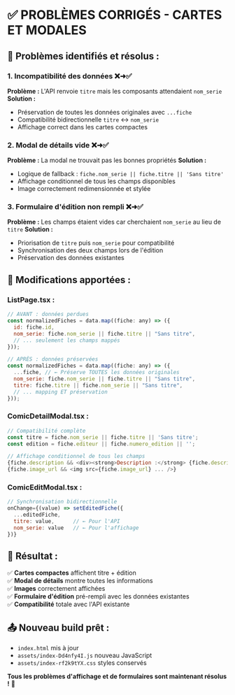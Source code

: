 # ✅ **PROBLÈMES CORRIGÉS - CARTES ET MODALES**

## 🐛 **Problèmes identifiés et résolus :**

### **1. Incompatibilité des données** ❌➜✅
**Problème :** L'API renvoie `titre` mais les composants attendaient `nom_serie`
**Solution :** 
- Préservation de toutes les données originales avec `...fiche`
- Compatibilité bidirectionnelle `titre` ↔ `nom_serie`
- Affichage correct dans les cartes compactes

### **2. Modal de détails vide** ❌➜✅
**Problème :** La modal ne trouvait pas les bonnes propriétés
**Solution :**
- Logique de fallback : `fiche.nom_serie || fiche.titre || 'Sans titre'`
- Affichage conditionnel de tous les champs disponibles
- Image correctement redimensionnée et stylée

### **3. Formulaire d'édition non rempli** ❌➜✅
**Problème :** Les champs étaient vides car cherchaient `nom_serie` au lieu de `titre`
**Solution :**
- Priorisation de `titre` puis `nom_serie` pour compatibilité
- Synchronisation des deux champs lors de l'édition
- Préservation des données existantes

## 🔧 **Modifications apportées :**

### **ListPage.tsx :**
```js
// AVANT : données perdues
const normalizedFiches = data.map((fiche: any) => ({
  id: fiche.id,
  nom_serie: fiche.nom_serie || fiche.titre || "Sans titre",
  // ... seulement les champs mappés
}));

// APRÈS : données préservées
const normalizedFiches = data.map((fiche: any) => ({
  ...fiche, // ← Préserve TOUTES les données originales
  nom_serie: fiche.nom_serie || fiche.titre || "Sans titre",
  titre: fiche.titre || fiche.nom_serie || "Sans titre",
  // ... mapping ET préservation
}));
```

### **ComicDetailModal.tsx :**
```js
// Compatibilité complète
const titre = fiche.nom_serie || fiche.titre || 'Sans titre';
const edition = fiche.editeur || fiche.numero_edition || '';

// Affichage conditionnel de tous les champs
{fiche.description && <div><strong>Description :</strong> {fiche.description}</div>}
{fiche.image_url && <img src={fiche.image_url} ... />}
```

### **ComicEditModal.tsx :**
```js
// Synchronisation bidirectionnelle
onChange={(value) => setEditedFiche({
  ...editedFiche, 
  titre: value,      // ← Pour l'API
  nom_serie: value   // ← Pour l'affichage
})}
```

## 🚀 **Résultat :**

✅ **Cartes compactes** affichent titre + édition  
✅ **Modal de détails** montre toutes les informations  
✅ **Images** correctement affichées  
✅ **Formulaire d'édition** pré-rempli avec les données existantes  
✅ **Compatibilité** totale avec l'API existante  

## 📤 **Nouveau build prêt :**

- `index.html` mis à jour
- `assets/index-Dd4nfy4I.js` nouveau JavaScript  
- `assets/index-rf2k9tYX.css` styles conservés

**Tous les problèmes d'affichage et de formulaires sont maintenant résolus !** 🎉
